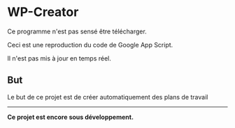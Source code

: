 # WP-Creator

Ce programme n'est pas sensé être télécharger.

Ceci est une reproduction du code de Google App Script.

Il n'est pas mis à jour en temps réel.

## But
Le but de ce projet est de créer automatiquement des plans de travail

---

**Ce projet est encore sous développement.** 
